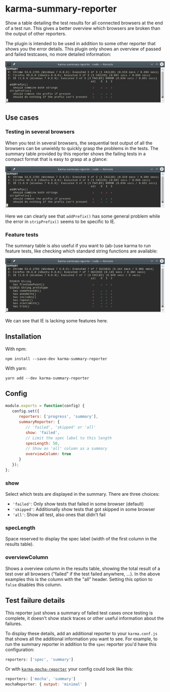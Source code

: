 # karma-summary-reporter

Show a table detailing the test results for all connected browsers at the end
of a test run. This gives a better overview which browsers are broken than the
output of other reporters.

The plugin is intended to be used in addition to some other reporter that
shows you the error details. This plugin only shows an overview of passed and
failed testcases, no more detailed information:

![screenshot](examples/bugs/screenshot.png)


## Use cases

### Testing in several browsers

When you test in several browsers, the sequential test output of all the
browsers can be unwieldy to quickly grasp the problems in the tests. The
summary table provided by this reporter shows the failing tests in a
compact format that is easy to grasp at a glance:

![screenshot](examples/bugs/screenshot.png)

Here we can clearly see that `addPrefix()` has some general problem while
the error in `stripPrefix()` seems to be specific to IE.


### Feature tests

The summary table is also useful if you want to (ab-)use karma to run 
feature tests, like checking which standard string functions are available:

![screenshot](examples/features/screenshot.png)

We can see that IE is lacking some features here.

## Installation

With npm:

    npm install --save-dev karma-summary-reporter

With yarn:

    yarn add --dev karma-summary-reporter

## Config

```javascript
module.exports = function(config) {
   config.set({
      reporters: ['progress', 'summary'],
      summaryReporter: {
         // 'failed', 'skipped' or 'all'
         show: 'failed',
         // Limit the spec label to this length
         specLength: 50,
         // Show an 'all' column as a summary
         overviewColumn: true
      }
   });
};
```

### show

Select which tests are displayed in the summary. There are three choices:

- `'failed'`: Only show tests that failed in some browser (default)
- `'skipped'`: Additionally show tests that got skipped in some browser
- `'all'`: Show all test, also ones that didn't fail

### specLength

Space reserved to display the spec label (width of the first column in
the results table).

### overviewColumn

Shows a overview column in the results table, showing the total result of
a test over all browsers ("failed" if the test failed anywhere, ...). In
the above examples this is the column with the "all" header. Setting this
option to `false` disables this column.

## Test failure details

This reporter just shows a summary of failed test cases once testing is
complete, it doesn't show stack traces or other useful information about
the failures.

To display these details, add an additional reporter to your `karma.conf.js`
that shows all the additional information you want to see. For example, to
run the summary reporter in addition to the `spec` reporter you'd have this
configuration:

```javascript
reporters: ['spec', 'summary']
```

Or with [`karma-mocha-reporter`][1] your config could look like this:

```javascript
reporters: ['mocha', 'summary']
mochaReporter: { output: 'minimal' }
```

[1]: https://github.com/litixsoft/karma-mocha-reporter


